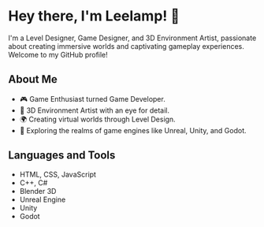 # Hey there, I'm Leelamp! 👋

I'm a Level Designer, Game Designer, and 3D Environment Artist, passionate about creating immersive worlds and captivating gameplay experiences. Welcome to my GitHub profile!

## About Me

- 🎮 Game Enthusiast turned Game Developer.
- 🎨 3D Environment Artist with an eye for detail.
- 🌍 Creating virtual worlds through Level Design.
- 🚀 Exploring the realms of game engines like Unreal, Unity, and Godot.

## Languages and Tools

- HTML, CSS, JavaScript
- C++, C#
- Blender 3D
- Unreal Engine
- Unity
- Godot
